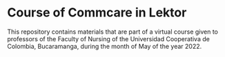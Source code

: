 # Course of Commcare in Lektor 

This repository contains materials that are part of a virtual course given to professors of the Faculty of Nursing of the Universidad Cooperativa de Colombia, Bucaramanga, during the month of May of the year 2022.